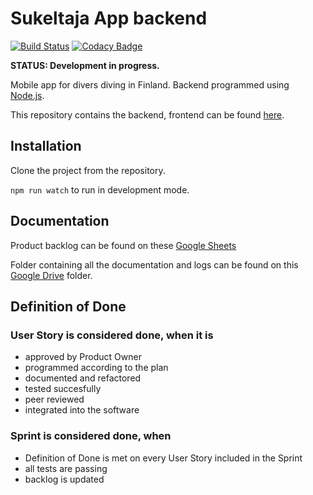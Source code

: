 # Sukeltaja App backend

[![Build Status](https://travis-ci.org/Sukeltaja-App/sukeltaja-backend.svg?branch=master)](https://travis-ci.org/Sukeltaja-App/sukeltaja-backend)
[![Codacy Badge](https://api.codacy.com/project/badge/Grade/a73bbac9673a473092af6fa884489501)](https://app.codacy.com/app/luupanu/sukeltaja-backend?utm_source=github.com&utm_medium=referral&utm_content=Sukeltaja-App/sukeltaja-backend&utm_campaign=Badge_Grade_Settings)

**STATUS: Development in progress.**

Mobile app for divers diving in Finland. Backend programmed using [Node.js](https://nodejs.org/).

This repository contains the backend, frontend can be found [here](https://github.com/Sukeltaja-App/sukeltaja-frontend).

## Installation

Clone the project from the repository.

`npm run watch` to run in development mode.

## Documentation

Product backlog can be found on these [Google Sheets](https://docs.google.com/spreadsheets/d/1u03KFYHHtcJAUbRn-JUiW5gUus9soZLCMObtdGLhcyA/)   

Folder containing all the documentation and logs can be found on this [Google Drive](https://drive.google.com/drive/folders/1uOuPRkYjwMznLqBzBnsY3kqNimeE84Uz) folder.

## Definition of Done
### User Story is considered done, when it is
  * approved by Product Owner
  * programmed according to the plan
  * documented and refactored
  * tested succesfully
  * peer reviewed
  * integrated into the software

### Sprint is considered done, when
  * Definition of Done is met on every User Story included in the Sprint
  * all tests are passing
  * backlog is updated
